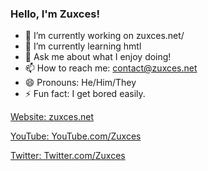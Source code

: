 ### Hello, I'm Zuxces!

- 🔭 I’m currently working on zuxces.net/
- 🌱 I’m currently learning hmtl
- 💬 Ask me about what I enjoy doing!
- 📫 How to reach me: contact@zuxces.net
- 😄 Pronouns: He/Him/They
- ⚡ Fun fact: I get bored easily.


[Website: zuxces.net](https://zuxces.net/)

[YouTube: YouTube.com/Zuxces](https://youtube.com/Zuxces)

[Twitter: Twitter.com/Zuxces](https://twitter.com/Zuxces)
